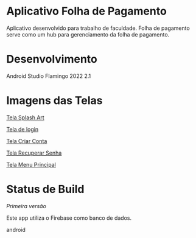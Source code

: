 # Aplicativo Folha de Pagamento

Aplicativo desenvolvido para trabalho de faculdade. Folha de pagamento serve como um hub para gerenciamento da folha de pagamento.

# Desenvolvimento

Android Studio Flamingo 2022 2.1

# Imagens das Telas

[Tela Splash Art](https://github.com/fxnildx/Aplicativo-folha-de-pagamento/assets/71227147/2355bf52-622a-4be5-89ea-b257980e1399)

[Tela de login](https://github.com/fxnildx/Aplicativo-folha-de-pagamento/assets/71227147/e3058b2f-cef4-4934-8f63-4d9bab8c0821)

[Tela Criar Conta](https://github.com/fxnildx/Aplicativo-folha-de-pagamento/assets/71227147/7812c756-982e-404a-aa4c-cabfd01ef5d4)

[Tela Recuperar Senha](https://github.com/fxnildx/Aplicativo-folha-de-pagamento/assets/71227147/fd15b38b-2851-44a4-89c6-24e3f82ccbe4)

[Tela Menu Principal](https://github.com/fxnildx/Aplicativo-folha-de-pagamento/assets/71227147/d93c12ef-1f2e-411b-a56e-8b638c3ead3b)

# Status de Build

*Primeira versão*

Este app utiliza o Firebase como banco de dados.

android
